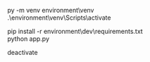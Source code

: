 py -m venv environment\venv   
.\environment\venv\Scripts\activate  

pip install -r environment\dev\requirements.txt  
python app.py  

deactivate 